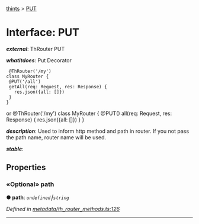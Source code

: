[thints](../README.md) > [PUT](../interfaces/put.md)



# Interface: PUT

*__external__*: ThRouter PUT

*__whatitdoes__*: Put Decorator

     @ThRouter('/my')
    class MyRouter {
     @PUT('/all')
     getAll(req: Request, res: Response) {
       res.json({all: []})
     }
    }

or @ThRouter('/my') class MyRouter { @PUT() all(req: Request, res: Response) { res.json({all: []}) } }

*__description__*: Used to inform http method and path in router. If you not pass the path name, router name will be used.

*__stable__*: 



## Properties
<a id="path"></a>

### «Optional» path

**●  path**:  *`undefined`⎮`string`* 

*Defined in [metadata/th_router_methods.ts:126](https://github.com/digitalinfluencers/ThinTS/blob/7e47de1/src/metadata/th_router_methods.ts#L126)*





___


